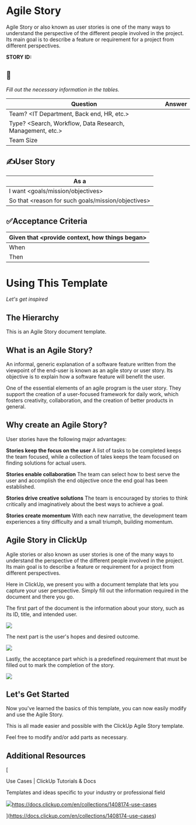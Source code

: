 # Agile Story

Agile Story or also known as user stories is one of the many ways to understand the perspective of the different people involved in the project. Its main goal is to describe a feature or requirement for a project from different perspectives.



**STORY ID:** <insert unique ID code here>



## 📃<Insert story title here>



_Fill out the necessary information in the tables._

| **Question** | **Answer** |
| ---| --- |
| Team? <IT Department, Back end, HR, etc.> |  |
| Type? <Search, Workflow, Data Research, Management, etc.> |  |
| Team Size |  |



## ✍️**User Story**

| As a <role> |
| --- |
| I want <goals/mission/objectives> |
| So that <reason for such goals/mission/objectives> |

##

## ✅**Acceptance Criteria**

| Given that <provide context, how things began> |
| --- |
| When <action taken> |
| Then <outcome> |

# Using This Template

_Let's get inspired_



## The Hierarchy

This is an Agile Story document template.





## What is an Agile Story?



An informal, generic explanation of a software feature written from the viewpoint of the end-user is known as an agile story or user story. Its objective is to explain how a software feature will benefit the user.



One of the essential elements of an agile program is the user story. They support the creation of a user-focused framework for daily work, which fosters creativity, collaboration, and the creation of better products in general.





## Why create an Agile Story?



User stories have the following major advantages:



**Stories keep the focus on the user**
A list of tasks to be completed keeps the team focused, while a collection of tales keeps the team focused on finding solutions for actual users.



**Stories enable collaboration**
The team can select how to best serve the user and accomplish the end objective once the end goal has been established.



**Stories drive creative solutions**
The team is encouraged by stories to think critically and imaginatively about the best ways to achieve a goal.



**Stories create momentum**
With each new narrative, the development team experiences a tiny difficulty and a small triumph, building momentum.



## Agile Story in ClickUp



Agile stories or also known as user stories is one of the many ways to understand the perspective of the different people involved in the project. Its main goal is to describe a feature or requirement for a project from different perspectives.



Here in ClickUp, we present you with a document template that lets you capture your user perspective. Simply fill out the information required in the document and there you go.



The first part of the document is the information about your story, such as its ID, title, and intended user.



![](https://t20542222.p.clickup-attachments.com/t20542222/c78674c5-1b95-4d8a-8cd0-a7076abb8997/Screen%20Shot%202022-07-10%20at%205.32.50%20PM.png)



The next part is the user's hopes and desired outcome.



![](https://t20542222.p.clickup-attachments.com/t20542222/5299f276-f3f9-4c4b-ae6c-f6e6534380b3/Screen%20Shot%202022-07-10%20at%205.33.27%20PM.png)



Lastly, the acceptance part which is a predefined requirement that must be filled out to mark the completion of the story.



![](https://t20542222.p.clickup-attachments.com/t20542222/cecf450c-9f16-4e17-9176-06334a66f31d/Screen%20Shot%202022-07-10%20at%205.33.51%20PM.png)



## Let's Get Started



Now you've learned the basics of this template, you can now easily modify and use the Agile Story.



This is all made easier and possible with the ClickUp Agile Story template.



Feel free to modify and/or add parts as necessary.



## Additional Resources



[

Use Cases | ClickUp Tutorials & Docs

Templates and ideas specific to your industry or professional field

![](https://www.google.com/s2/favicons?domain_url=https%3A%2F%2Fdocs.clickup.com%2Fen%2Fcollections%2F1408174-use-cases)https://docs.clickup.com/en/collections/1408174-use-cases

](https://docs.clickup.com/en/collections/1408174-use-cases)